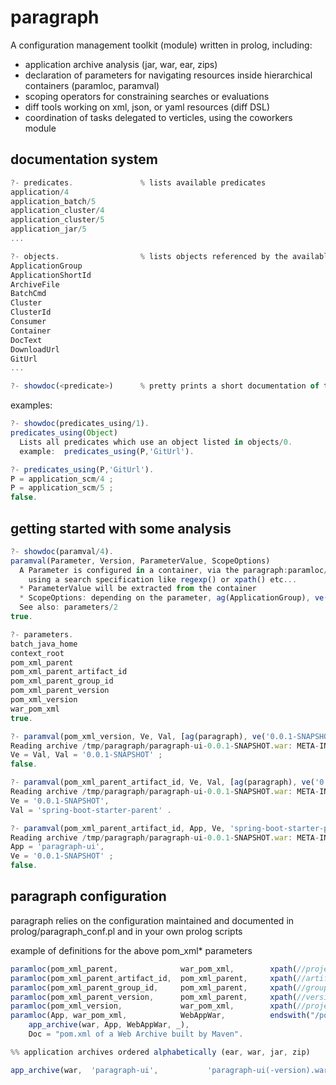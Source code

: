 # paragraph
A configuration management toolkit (module) written in prolog, including:
* application archive analysis (jar, war, ear, zips)
* declaration of parameters for navigating resources inside hierarchical containers (paramloc, paramval)
* scoping operators for constraining searches or evaluations
* diff tools working on xml, json, or yaml resources (diff DSL)
* coordination of tasks delegated to verticles, using the coworkers module

## documentation system

```javascript
?- predicates.               % lists available predicates
application/4
application_batch/5
application_cluster/4
application_cluster/5
application_jar/5
...
```

```javascript
?- objects.                  % lists objects referenced by the available predicates
ApplicationGroup
ApplicationShortId
ArchiveFile
BatchCmd
Cluster
ClusterId
Consumer
Container
DocText
DownloadUrl
GitUrl
...
```

```javascript
?- showdoc(<predicate>)      % pretty prints a short documentation of the predicate
```

examples:

```javascript
?- showdoc(predicates_using/1).
predicates_using(Object)
  Lists all predicates which use an object listed in objects/0.
  example:  predicates_using(P,'GitUrl').

?- predicates_using(P,'GitUrl').
P = application_scm/4 ;
P = application_scm/5 ;
false.
```

## getting started with some analysis

```javascript
?- showdoc(paramval/4).
paramval(Parameter, Version, ParameterValue, ScopeOptions)
  A Parameter is configured in a container, via the paragraph:paramloc/4 predicate
    using a search specification like regexp() or xpath() etc...
  * ParameterValue will be extracted from the container
  * ScopeOptions: depending on the parameter, ag(ApplicationGroup), ve(Version), env(Environment)
  See also: parameters/2
true.
```

```javascript
?- parameters.
batch_java_home
context_root
pom_xml_parent
pom_xml_parent_artifact_id
pom_xml_parent_group_id
pom_xml_parent_version
pom_xml_version
war_pom_xml
true.
```

```javascript
?- paramval(pom_xml_version, Ve, Val, [ag(paragraph), ve('0.0.1-SNAPSHOT')]).
Reading archive /tmp/paragraph/paragraph-ui-0.0.1-SNAPSHOT.war: META-INF/maven/org.incodame.paragraph.sample.webapp/paragraph-ui/pom.xml
Ve = Val, Val = '0.0.1-SNAPSHOT' ;
false.

?- paramval(pom_xml_parent_artifact_id, Ve, Val, [ag(paragraph), ve('0.0.1-SNAPSHOT')]).
Reading archive /tmp/paragraph/paragraph-ui-0.0.1-SNAPSHOT.war: META-INF/maven/org.incodame.paragraph.sample.webapp/paragraph-ui/pom.xml
Ve = '0.0.1-SNAPSHOT',
Val = 'spring-boot-starter-parent' .

?- paramval(pom_xml_parent_artifact_id, App, Ve, 'spring-boot-starter-parent', [ag(paragraph), ve('0.0.1-SNAPSHOT')]).
Reading archive /tmp/paragraph/paragraph-ui-0.0.1-SNAPSHOT.war: META-INF/maven/org.incodame.paragraph.sample.webapp/paragraph-ui/pom.xml
App = 'paragraph-ui',
Ve = '0.0.1-SNAPSHOT' ;
false.
```

## paragraph configuration

paragraph relies on the configuration maintained and documented in prolog/paragraph_conf.pl and in your own prolog scripts

example of definitions for the above pom_xml* parameters

```javascript
paramloc(pom_xml_parent,              war_pom_xml,        xpath(//project/parent),   [ doc("pom.xml parent") ]).
paramloc(pom_xml_parent_artifact_id,  pom_xml_parent,     xpath(//artifactId(text)), [ doc("pom.xml parent artifactId") ]).
paramloc(pom_xml_parent_group_id,     pom_xml_parent,     xpath(//groupdId(text)),   [ doc("pom.xml parent groupdId") ]).
paramloc(pom_xml_parent_version,      pom_xml_parent,     xpath(//version(text)),    [ doc("pom.xml parent version") ]).
paramloc(pom_xml_version,             war_pom_xml,        xpath(//project/version(text)), [ doc("pom.xml version") ]).
paramloc(App, war_pom_xml,            WebAppWar,          endswith("/pom.xml"),      [ doc(Doc) ]) :-
    app_archive(war, App, WebAppWar, _),
    Doc = "pom.xml of a Web Archive built by Maven".

%% application archives ordered alphabetically (ear, war, jar, zip)

app_archive(war,  'paragraph-ui',           'paragraph-ui(-version).war', []).
```

